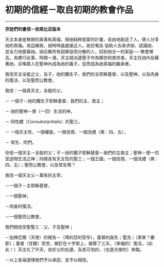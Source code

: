 # 初期的信經－取自初期的教會作品


****

**宗徒們的書信－依索比亞版本**





天主本身是無限的美善和真福，按祂純粹慈愛的計畫，自由地創造了人，使人分享祂的真福。為這緣故，祂時時處處接近人。祂召喚及
協助人去尋求祂、認識祂、並全力地愛慕祂。祂召集所有因罪惡而分散的人，回到祂合一的家庭── 
教會裡去。為實行此事，時期一滿，天主就派遣聖子作為贖世和救世者。天主在祂內及藉著祂，召喚眾人在聖神內成為祂的義子，從而成為祂真福的繼承者。

我信天主全能之父，及子，祂的獨生子，我們的主耶穌基督，以及聖神，以及肉身的復活，以及聖而公教會。

我信：一個真天主，全能的父，

－ 一個子－祂的獨生子耶穌基督，我們的主、救主；

－ 祂的聖神－使（一切）生活的神，

－ 同性體（Consubstantialis）的聖三，

－ 一個天主性，一個權能，一個信德，一個洗禮（弗：四，五），

－ 常生、阿們。

你信一個天主－全能的父；子－祂的獨子耶穌基督－我們的主救主；聖神－使一切受造物生活之神；同樣具有天主性的聖三；一個王國，一個信德，一個洗禮（弗：四，五）；聖而公教會，以及常生嗎？

我信一個天主父－萬有的主宰，

－一個子－主耶穌基督，

－一個聖神，

－肉身的復活，

－一個聖而公教會。

我們相信至聖聖三：父、子及聖神；

－加俾厄爾（天使）的報告－〔瑪利亞的受孕〕，基督的誕生；聖洗；〔某某？慶節〕；基督〔甘願〕受苦，被釘在十字架上，被葬了三天，〔幸福的〕復活，〔如此！〕天主化了升天，坐於父的右邊，及其可怕的，〔也是光榮的〕來臨。

－以上各端道理我們予以承認，並予以相信。

